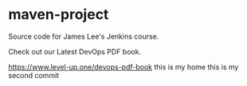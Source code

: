 # maven-project
Source code for James Lee's Jenkins course.

Check out our Latest DevOps PDF book.

https://www.level-up.one/devops-pdf-book
this is my home 
this is my second commit
